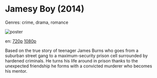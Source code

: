 # Jamesy Boy (2014)

Genres: crime, drama, romance

![poster](http://image.tmdb.org/t/p/w500/uMrJ4kpVywrduOV0uI9r6DoJuZV.jpg)

en:
  [720p](magnet:?xt=urn:btih:EEE5B4E590B65FAD8F4EE13AF81ABF07C1D6F34C&tr=udp://glotorrents.pw:6969/announce&tr=udp://tracker.opentrackr.org:1337/announce&tr=udp://torrent.gresille.org:80/announce&tr=udp://tracker.openbittorrent.com:80&tr=udp://tracker.coppersurfer.tk:6969&tr=udp://tracker.leechers-paradise.org:6969&tr=udp://p4p.arenabg.ch:1337&tr=udp://tracker.internetwarriors.net:1337)
  [1080p](magnet:?xt=urn:btih:0151420D22600C318C008D5D8BEC0A9A449BEAF8&tr=udp://glotorrents.pw:6969/announce&tr=udp://tracker.opentrackr.org:1337/announce&tr=udp://torrent.gresille.org:80/announce&tr=udp://tracker.openbittorrent.com:80&tr=udp://tracker.coppersurfer.tk:6969&tr=udp://tracker.leechers-paradise.org:6969&tr=udp://p4p.arenabg.ch:1337&tr=udp://tracker.internetwarriors.net:1337)
  


Based on the true story of teenager James Burns who goes from a suburban street gang to a maximum-security prison cell surrounded by hardened criminals. He turns his life around in prison thanks to the unexpected friendship he forms with a convicted murderer who becomes his mentor.